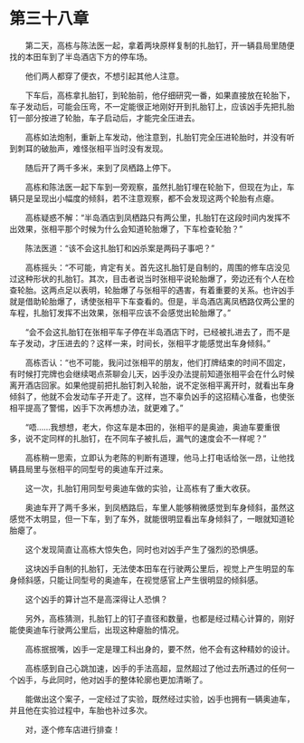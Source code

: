 #	第三十八章

　　第二天，高栋与陈法医一起，拿着两块原样复制的扎胎钉，开一辆县局里随便找的本田车到了半岛酒店下方的停车场。

　　他们两人都穿了便衣，不想引起其他人注意。

　　下车后，高栋拿扎胎钉，到轮胎前，他仔细研究一番，如果直接放在轮胎下，车子发动后，可能会压弯，不一定能很正地刚好开到扎胎钉上，应该凶手先把扎胎钉一部分按进了轮胎，车子启动后，才能完全压进去。

　　高栋如法炮制，重新上车发动，他注意到，扎胎钉完全压进轮胎时，并没有听到刺耳的破胎声，难怪张相平当时没有发现。

　　随后开了两千多米，来到了凤栖路上停下。

　　高栋和陈法医一起下车到一旁观察，虽然扎胎钉埋在轮胎下，但现在为止，车辆只是呈现出小幅度的倾斜，若不注意观察，都不会发现这两个轮胎有点瘪。

　　高栋疑惑不解：“半岛酒店到凤栖路只有两公里，扎胎钉在这段时间内发挥不出效果，张相平那个时候为什么会知道轮胎爆了，下车检查轮胎？”

　　陈法医道：“该不会这扎胎钉和凶杀案是两码子事吧？”

　　高栋摇头：“不可能，肯定有关。首先这扎胎钉是自制的，周围的修车店没见过这种形状的扎胎钉。其次，目击者说当时张相平说轮胎爆了，旁边还有个人在检查轮胎。这两点足以表明，轮胎爆了与张相平的遇害，有着重要的关系。也许凶手就是借助轮胎爆了，诱使张相平下车查看的。但是，半岛酒店离凤栖路仅两公里的车程，扎胎钉发挥不出效果，张相平应该不会感觉出轮胎爆了。”

　　“会不会这扎胎钉在张相平车子停在半岛酒店下时，已经被扎进去了，而不是车子发动，才压进去的？这样一来，时间长，张相平才能感觉出车身倾斜。”

　　高栋否认：“也不可能，我问过张相平的朋友，他们打牌结束的时间不固定，有时候打完牌也会继续喝点茶聊会儿天，凶手没办法提前知道张相平会在什么时候离开酒店回家。如果他提前把扎胎钉刺入轮胎，说不定张相平离开时，就看出车身倾斜了，他就不会发动车子开走了。这样，岂不辜负凶手的这招精心准备，也使张相平提高了警惕，凶手下次再想办法，就更难了。”

　　“唔……我想想，老大，你这车是本田的，张相平的是奥迪，奥迪车要重很多，说不定同样的扎胎钉，在不同车子被扎后，漏气的速度会不一样呢？”

　　高栋稍一思索，立即认为老陈的判断有道理，他马上打电话给张一昂，让他找辆县局里与张相平的同型号的奥迪车开过来。

　　这一次，扎胎钉用同型号奥迪车做的实验，让高栋有了重大收获。

　　奥迪车开了两千多米，到凤栖路后，车里人能够稍微感觉到车身倾斜，虽然这感觉不太明显，但一下车，到了车外，就能很明显看出车身倾斜了，一眼就知道轮胎瘪了。

　　这个发现简直让高栋大惊失色，同时也对凶手产生了强烈的恐惧感。

　　这块凶手自制的扎胎钉，无法使本田车在行驶两公里后，视觉上产生明显的车身倾斜感，只能让同型号的奥迪车，在视觉感官上产生很明显的倾斜感。

　　这个凶手的算计岂不是高深得让人恐惧？

　　另外，高栋猜测，扎胎钉上的钉子直径和数量，也都是经过精心计算的，刚好能使奥迪车行驶两公里后，出现这种瘪胎的情况。

　　高栋抿抿嘴，凶手一定是理工科出身的，要不然，他不会有这种精妙的设计。

　　高栋感到自己心跳加速，凶手的手法高超，显然超过了他过去所遇过的任何一个凶手，与此同时，他对凶手的整体轮廓也更加清晰了。

　　能做出这个案子，一定经过了实验，既然经过实验，凶手也拥有一辆奥迪车，并且他在实验过程中，车胎也补过多次。

　　对，逐个修车店进行排查！

